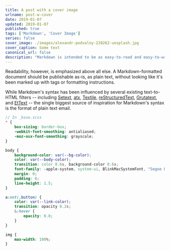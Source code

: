 ```yaml
---
title: A post with a cover image
urlname: post-w-cover
date: 2019-01-07
updated: 2019-01-07
published: true
tags: ['Markdown', 'Cover Image']
series: false
cover_image: ./images/alexandr-podvalny-220262-unsplash.jpg
cover_caption: Some text
canonical_url: false
description: "Markdown is intended to be as easy-to-read and easy-to-write as is feasible. Readability, however, is emphasized above all else. A Markdown-formatted document should be publishable as-is, as plain text, without looking like it's been marked up with tags or formatting instructions."
---
```


Readability, however, is emphasized above all else. A Markdown-formatted
document should be publishable as-is, as plain text, without looking
like it's been marked up with tags or formatting instructions. 

While Markdown's syntax has been influenced by several existing text-to-HTML filters -- including [Setext](http://docutils.sourceforge.net/mirror/setext.html), [atx](http://www.aaronsw.com/2002/atx/), [Textile](http://textism.com/tools/textile/), [reStructuredText](http://docutils.sourceforge.net/rst.html),
[Grutatext](http://www.triptico.com/software/grutatxt.html), and [EtText](http://ettext.taint.org/doc/) -- the single biggest source of
inspiration for Markdown's syntax is the format of plain text email.

```scss
// In _base.scss
* {
	box-sizing: border-box;
	-webkit-font-smoothing: antialiased;
	-moz-osx-font-smoothing: grayscale;
}

body {
	background-color: var(--bg-color);
	color: var(--body-color);
	transition: color 0.6s, background-color 0.6s;
	font-family: -apple-system, system-ui, BlinkMacSystemFont, "Segoe UI", Roboto, "Helvetica Neue", Arial, sans-serif;
	margin: 0;
	padding: 0;
	line-height: 1.5;
}

a:not(.button) {
	color: var(--link-color);
	transition: opacity 0.2s;
	&:hover {
		opacity: 0.8;
	}
}

img {
	max-width: 100%;
}

```

